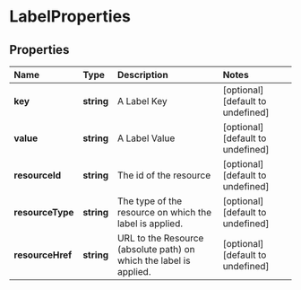 # LabelProperties

## Properties

| Name | Type | Description | Notes |
| :--- | :--- | :--- | :--- |
| **key** | **string** | A Label Key | \[optional\] \[default to undefined\] |
| **value** | **string** | A Label Value | \[optional\] \[default to undefined\] |
| **resourceId** | **string** | The id of the resource | \[optional\] \[default to undefined\] |
| **resourceType** | **string** | The type of the resource on which the label is applied. | \[optional\] \[default to undefined\] |
| **resourceHref** | **string** | URL to the Resource \(absolute path\) on which the label is applied. | \[optional\] \[default to undefined\] |

